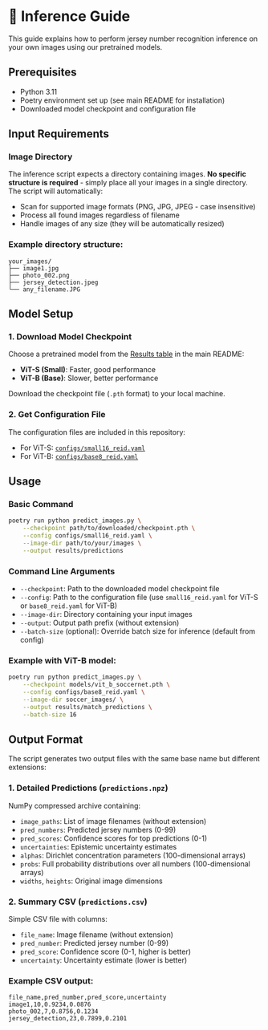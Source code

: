 # 🔮 Inference Guide

This guide explains how to perform jersey number recognition inference on your own images using our pretrained models.

## Prerequisites

- Python 3.11
- Poetry environment set up (see main README for installation)
- Downloaded model checkpoint and configuration file

## Input Requirements

### Image Directory
The inference script expects a directory containing images. **No specific structure is required** - simply place all your images in a single directory. The script will automatically:

- Scan for supported image formats (PNG, JPG, JPEG - case insensitive)
- Process all found images regardless of filename
- Handle images of any size (they will be automatically resized)

### Example directory structure:
```
your_images/
├── image1.jpg
├── photo_002.png
├── jersey_detection.jpeg
└── any_filename.JPG
```

## Model Setup

### 1. Download Model Checkpoint
Choose a pretrained model from the [Results table](../README.md#-results) in the main README:

- **ViT-S (Small)**: Faster, good performance
- **ViT-B (Base)**: Slower, better performance

Download the checkpoint file (`.pth` format) to your local machine.

### 2. Get Configuration File
The configuration files are included in this repository:
- For ViT-S: [`configs/small16_reid.yaml`](../configs/small16_reid.yaml)
- For ViT-B: [`configs/base8_reid.yaml`](../configs/base8_reid.yaml)

## Usage

### Basic Command
```bash
poetry run python predict_images.py \
    --checkpoint path/to/downloaded/checkpoint.pth \
    --config configs/small16_reid.yaml \
    --image-dir path/to/your/images \
    --output results/predictions
```

### Command Line Arguments
- `--checkpoint`: Path to the downloaded model checkpoint file
- `--config`: Path to the configuration file (use `small16_reid.yaml` for ViT-S or `base8_reid.yaml` for ViT-B)
- `--image-dir`: Directory containing your input images
- `--output`: Output path prefix (without extension)
- `--batch-size` (optional): Override batch size for inference (default from config)

### Example with ViT-B model:
```bash
poetry run python predict_images.py \
    --checkpoint models/vit_b_soccernet.pth \
    --config configs/base8_reid.yaml \
    --image-dir soccer_images/ \
    --output results/match_predictions \
    --batch-size 16
```

## Output Format

The script generates two output files with the same base name but different extensions:

### 1. Detailed Predictions (`predictions.npz`)
NumPy compressed archive containing:
- `image_paths`: List of image filenames (without extension)
- `pred_numbers`: Predicted jersey numbers (0-99)
- `pred_scores`: Confidence scores for top predictions (0-1)
- `uncertainties`: Epistemic uncertainty estimates
- `alphas`: Dirichlet concentration parameters (100-dimensional arrays)
- `probs`: Full probability distributions over all numbers (100-dimensional arrays)
- `widths`, `heights`: Original image dimensions

### 2. Summary CSV (`predictions.csv`)
Simple CSV file with columns:
- `file_name`: Image filename (without extension)
- `pred_number`: Predicted jersey number (0-99)
- `pred_score`: Confidence score (0-1, higher is better)
- `uncertainty`: Uncertainty estimate (lower is better)

### Example CSV output:
```csv
file_name,pred_number,pred_score,uncertainty
image1,10,0.9234,0.0876
photo_002,7,0.8756,0.1234
jersey_detection,23,0.7899,0.2101
```
